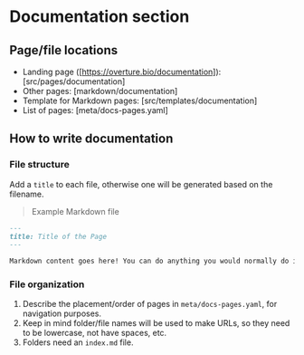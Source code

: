 # Documentation section

## Page/file locations

- Landing page ([https://overture.bio/documentation]): [src/pages/documentation]
- Other pages: [markdown/documentation]
- Template for Markdown pages: [src/templates/documentation]
- List of pages: [meta/docs-pages.yaml]

## How to write documentation

### File structure

Add a `title` to each file, otherwise one will be generated based on the filename.

> Example Markdown file

```md
---
title: Title of the Page
---

Markdown content goes here! You can do anything you would normally do in Markdown.
```

### File organization

1. Describe the placement/order of pages in `meta/docs-pages.yaml`, for navigation purposes.
1. Keep in mind folder/file names will be used to make URLs, so they need to be lowercase, not have spaces, etc.
1. Folders need an `index.md` file.
